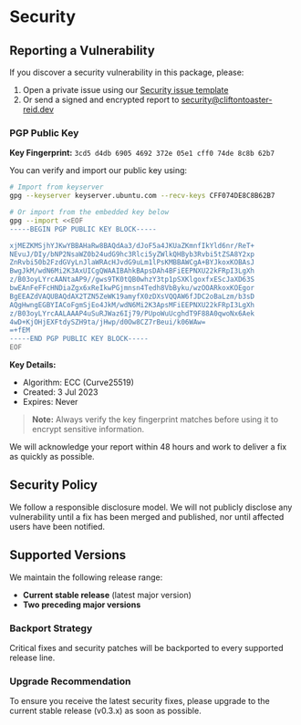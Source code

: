 # Security

## Reporting a Vulnerability

If you discover a security vulnerability in this package, please:

1. Open a private issue using our [Security issue template](https://github.com/cliftontoaster-reid/wit_owo/issues/new/choose)
2. Or send a signed and encrypted report to <security@cliftontoaster-reid.dev>

### PGP Public Key

**Key Fingerprint:** `3cd5 d4db 6905 4692 372e 05e1 cff0 74de 8c8b 62b7`

You can verify and import our public key using:

```bash
# Import from keyserver
gpg --keyserver keyserver.ubuntu.com --recv-keys CFF074DE8C8B62B7

# Or import from the embedded key below
gpg --import <<EOF
-----BEGIN PGP PUBLIC KEY BLOCK-----

xjMEZKMSjhYJKwYBBAHaRw8BAQdAa3/dJoF5a4JKUaZKmnfIkYld6nr/ReT+
NEvuJ/DIy/bNP2NsaWZ0b24udG9hc3Rlci5yZWlkQHByb3Rvbi5tZSA8Y2xp
ZnRvbi50b2FzdGVyLnJlaWRAcHJvdG9uLm1lPsKMBBAWCgA+BYJkoxKOBAsJ
BwgJkM/wdN6Mi2K3AxUICgQWAAIBAhkBApsDAh4BFiEEPNXU22kFRpI3LgXh
z/B03oyLYrcAANtaAP9//gws9TK0tQB0whzY3tp1pSXKlgoxfxEScJaXD63S
bwEAnFeFFcHNDiaZgx6xReIkwPGjmnsn4Tedh8VbByku/wzOOARkoxKOEgor
BgEEAZdVAQUBAQdAX2TZN5ZeWK19amyfX0zDXsVQQAW6fJDC2oBaLzm/b3sD
AQgHwngEGBYIACoFgmSjEo4JkM/wdN6Mi2K3ApsMFiEEPNXU22kFRpI3LgXh
z/B03oyLYrcAALAAAP4uSuRJWaz6Ij79/PUpoWuUcghdT9F88A0qwoNx6Aek
4wD+KjOHjEXFtdySZH9ta/jHwp/d0Ow8CZ7rBeui/k06WAw=
=+fEM
-----END PGP PUBLIC KEY BLOCK-----
EOF
```

**Key Details:**

- Algorithm: ECC (Curve25519)
- Created: 3 Jul 2023
- Expires: Never

> **Note:** Always verify the key fingerprint matches before using it to encrypt sensitive information.

We will acknowledge your report within 48 hours and work to deliver a fix as quickly as possible.

## Security Policy

We follow a responsible disclosure model. We will not publicly disclose any vulnerability until a fix has been merged and published, nor until affected users have been notified.

## Supported Versions

We maintain the following release range:

- **Current stable release** (latest major version)
- **Two preceding major versions**

### Backport Strategy

Critical fixes and security patches will be backported to every supported release line.

### Upgrade Recommendation

To ensure you receive the latest security fixes, please upgrade to the current stable release (v0.3.x) as soon as possible.
